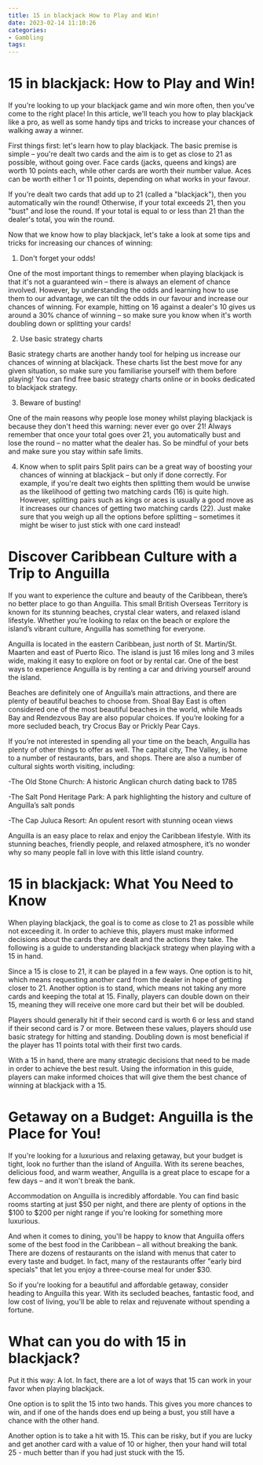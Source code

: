```yaml
---
title: 15 in blackjack How to Play and Win!
date: 2023-02-14 11:10:26
categories:
- Gambling
tags:
---
```



#  15 in blackjack: How to Play and Win!

If you're looking to up your blackjack game and win more often, then you've come to the right place! In this article, we'll teach you how to play blackjack like a pro, as well as some handy tips and tricks to increase your chances of walking away a winner.

First things first: let's learn how to play blackjack. The basic premise is simple – you're dealt two cards and the aim is to get as close to 21 as possible, without going over. Face cards (jacks, queens and kings) are worth 10 points each, while other cards are worth their number value. Aces can be worth either 1 or 11 points, depending on what works in your favour.

If you're dealt two cards that add up to 21 (called a "blackjack"), then you automatically win the round! Otherwise, if your total exceeds 21, then you "bust" and lose the round. If your total is equal to or less than 21 than the dealer's total, you win the round.

Now that we know how to play blackjack, let's take a look at some tips and tricks for increasing our chances of winning:

1. Don't forget your odds!

One of the most important things to remember when playing blackjack is that it's not a guaranteed win – there is always an element of chance involved. However, by understanding the odds and learning how to use them to our advantage, we can tilt the odds in our favour and increase our chances of winning. For example, hitting on 16 against a dealer's 10 gives us around a 30% chance of winning – so make sure you know when it's worth doubling down or splitting your cards!

2. Use basic strategy charts

Basic strategy charts are another handy tool for helping us increase our chances of winning at blackjack. These charts list the best move for any given situation, so make sure you familiarise yourself with them before playing! You can find free basic strategy charts online or in books dedicated to blackjack strategy.

3. Beware of busting!

One of the main reasons why people lose money whilst playing blackjack is because they don't heed this warning: never ever go over 21! Always remember that once your total goes over 21, you automatically bust and lose the round – no matter what the dealer has. So be mindful of your bets and make sure you stay within safe limits.


4. Know when to split pairs
Split pairs can be a great way of boosting your chances of winning at blackjack – but only if done correctly. For example, if you're dealt two eights then splitting them would be unwise as the likelihood of getting two matching cards (16) is quite high. However, splitting pairs such as kings or aces is usually a good move as it increases our chances of getting two matching cards (22). Just make sure that you weigh up all the options before splitting – sometimes it might be wiser to just stick with one card instead!

#  Discover Caribbean Culture with a Trip to Anguilla

If you want to experience the culture and beauty of the Caribbean, there’s no better place to go than Anguilla. This small British Overseas Territory is known for its stunning beaches, crystal clear waters, and relaxed island lifestyle. Whether you’re looking to relax on the beach or explore the island’s vibrant culture, Anguilla has something for everyone.

Anguilla is located in the eastern Caribbean, just north of St. Martin/St. Maarten and east of Puerto Rico. The island is just 16 miles long and 3 miles wide, making it easy to explore on foot or by rental car. One of the best ways to experience Anguilla is by renting a car and driving yourself around the island.

Beaches are definitely one of Anguilla’s main attractions, and there are plenty of beautiful beaches to choose from. Shoal Bay East is often considered one of the most beautiful beaches in the world, while Meads Bay and Rendezvous Bay are also popular choices. If you’re looking for a more secluded beach, try Crocus Bay or Prickly Pear Cays.

If you’re not interested in spending all your time on the beach, Anguilla has plenty of other things to offer as well. The capital city, The Valley, is home to a number of restaurants, bars, and shops. There are also a number of cultural sights worth visiting, including:

-The Old Stone Church: A historic Anglican church dating back to 1785

-The Salt Pond Heritage Park: A park highlighting the history and culture of Anguilla’s salt ponds

-The Cap Juluca Resort: An opulent resort with stunning ocean views

Anguilla is an easy place to relax and enjoy the Caribbean lifestyle. With its stunning beaches, friendly people, and relaxed atmosphere, it’s no wonder why so many people fall in love with this little island country.

#  15 in blackjack: What You Need to Know

When playing blackjack, the goal is to come as close to 21 as possible while not exceeding it. In order to achieve this, players must make informed decisions about the cards they are dealt and the actions they take. The following is a guide to understanding blackjack strategy when playing with a 15 in hand.

Since a 15 is close to 21, it can be played in a few ways. One option is to hit, which means requesting another card from the dealer in hope of getting closer to 21. Another option is to stand, which means not taking any more cards and keeping the total at 15. Finally, players can double down on their 15, meaning they will receive one more card but their bet will be doubled.

Players should generally hit if their second card is worth 6 or less and stand if their second card is 7 or more. Between these values, players should use basic strategy for hitting and standing. Doubling down is most beneficial if the player has 11 points total with their first two cards.

With a 15 in hand, there are many strategic decisions that need to be made in order to achieve the best result. Using the information in this guide, players can make informed choices that will give them the best chance of winning at blackjack with a 15.

#  Getaway on a Budget: Anguilla is the Place for You!

If you're looking for a luxurious and relaxing getaway, but your budget is tight, look no further than the island of Anguilla. With its serene beaches, delicious food, and warm weather, Anguilla is a great place to escape for a few days – and it won't break the bank.

Accommodation on Anguilla is incredibly affordable. You can find basic rooms starting at just $50 per night, and there are plenty of options in the $100 to $200 per night range if you're looking for something more luxurious.

And when it comes to dining, you'll be happy to know that Anguilla offers some of the best food in the Caribbean – all without breaking the bank. There are dozens of restaurants on the island with menus that cater to every taste and budget. In fact, many of the restaurants offer "early bird specials" that let you enjoy a three-course meal for under $30.

So if you're looking for a beautiful and affordable getaway, consider heading to Anguilla this year. With its secluded beaches, fantastic food, and low cost of living, you'll be able to relax and rejuvenate without spending a fortune.

#  What can you do with 15 in blackjack?

Put it this way: A lot. In fact, there are a lot of ways that 15 can work in your favor when playing blackjack.

One option is to split the 15 into two hands. This gives you more chances to win, and if one of the hands does end up being a bust, you still have a chance with the other hand.

Another option is to take a hit with 15. This can be risky, but if you are lucky and get another card with a value of 10 or higher, then your hand will total 25 - much better than if you had just stuck with the 15.